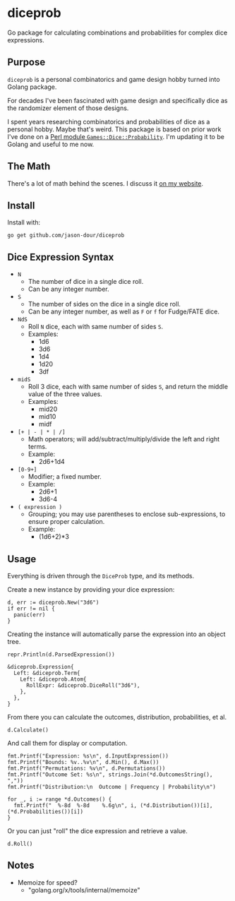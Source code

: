 # diceprob

Go package for calculating combinations and probabilities for complex dice expressions.

## Purpose

`diceprob` is a personal combinatorics and game design hobby turned into Golang package.

For decades I've been fascinated with game design and specifically dice as the randomizer
element of those designs.  

I spent years researching combinatorics and probabilities of dice as a personal hobby.
Maybe that's weird.  This package is based on prior work I've done on a
[Perl module `Games::Dice::Probability`](https://metacpan.org/pod/Games::Dice::Probability).
I'm updating it to be Golang and useful to me now.

## The Math

There's a lot of math behind the scenes. I discuss it
[on my website](https://oddgeek.info/projects/dice-probability/).

## Install

Install with:

``` shell
go get github.com/jason-dour/diceprob
```

## Dice Expression Syntax

* `N`
  * The number of dice in a single dice roll.
  * Can be any integer number.
* `S`
  * The number of sides on the dice in a single dice roll.
  * Can be any integer number, as well as `F` or `f` for Fudge/FATE dice.
* `NdS`
  * Roll `N` dice, each with same number of sides `S`.
  * Examples:
    * 1d6
    * 3d6
    * 1d4
    * 1d20
    * 3df
* `midS`
  * Roll 3 dice, each with same number of sides `S`, and return the middle value of the three values.
  * Examples:
    * mid20
    * mid10
    * midf
* `[+ | - | * | /]`
  * Math operators; will add/subtract/multiply/divide the left and right terms.
  * Example:
    * 2d6+1d4
* `[0-9+]`
  * Modifier; a fixed number.
  * Example:
    * 2d6+1
    * 3d6-4
* `( expression )`
  * Grouping; you may use parentheses to enclose sub-expressions, to ensure proper calculation.
  * Example:
    * (1d6+2)*3

## Usage

Everything is driven through the `DiceProb` type, and its methods.

Create a new instance by providing your dice expression:

``` golang
d, err := diceprob.New("3d6")
if err != nil {
  panic(err)
}
```

Creating the instance will automatically parse the expression into an object tree.

``` golang
repr.Println(d.ParsedExpression())
```

``` text
&diceprob.Expression{
  Left: &diceprob.Term{
    Left: &diceprob.Atom{
      RollExpr: &diceprob.DiceRoll("3d6"),
    },
  },
}
```

From there you can calculate the outcomes, distribution, probabilities, et al.

``` golang
d.Calculate()
```

And call them for display or computation.

``` golang
fmt.Printf("Expression: %s\n", d.InputExpression())
fmt.Printf("Bounds: %v..%v\n", d.Min(), d.Max())
fmt.Printf("Permutations: %v\n", d.Permutations())
fmt.Printf("Outcome Set: %s\n", strings.Join(*d.OutcomesString(), ","))
fmt.Printf("Distribution:\n  Outcome | Frequency | Probability\n")

for _, i := range *d.Outcomes() {
  fmt.Printf("  %-8d  %-8d    %.6g\n", i, (*d.Distribution())[i], (*d.Probabilities())[i])
}
```

Or you can just "roll" the dice expression and retrieve a value.

``` golang
d.Roll()
```

## Notes

* Memoize for speed?
  * "golang.org/x/tools/internal/memoize"
